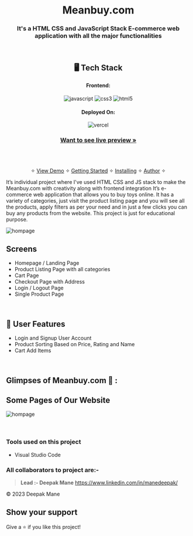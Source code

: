 
<h1 align="center">Meanbuy.com</h1>

<h3 align="center">It's a HTML CSS and JavaScript Stack E-commerce web application with all the major functionalities</h3>

<br />


<h2 align="center">🖥️ Tech Stack</h2>


<h4 align="center">Frontend:</h4>

<p align="center">
  <img src="https://img.shields.io/badge/JavaScript-323330?style=for-the-badge&logo=javascript&logoColor=F7DF1E" alt="javascript" />
  <img src="https://img.shields.io/badge/CSS3-1572B6?style=for-the-badge&logo=css3&logoColor=white" alt="css3" />
  <img src="https://img.shields.io/badge/HTML5-E34F26?style=for-the-badge&logo=html5&logoColor=white" alt="html5" />
</p>


<h4 align="center">Deployed On:</h4>

<p align="center" backgroundColor="white">
  <img  backgroundColor="white" src="https://image.pitchbook.com/hG77CP8UhJjUMH6f59hnUSo3p2V1608196200048_200x200" alt="vercel" />
</p>



<h3 align="center"><a href="https://clone-meanbuy-com.vercel.app/"><strong>Want to see live preview »</strong></a></h3>


<br />

<p align="center">
  <br />&#10023;
  <a href="#Demo">View Demo</a> &#10023;
  <a href="#Getting-Started">Getting Started</a> &#10023; 
  <a href="#Install">Installing</a> &#10023;
  <a href="#Contact">Author</a> &#10023;
</p>

It’s individual project where I've used HTML CSS and JS stack to make the Meanbuy.com with creativity along with frontend integration
It’s e-commerce web application that allows you to buy toys online. It has a variety of categories, just visit the product listing page and you will see all the products, apply filters as per your need and in just a few clicks you can buy any products from the website. This project is just for educational purpose.


<img src="https://thedpmane.github.io/static/media/meanbuy.07232491d3ba812b2d0b.png" alt='hompage'/>


<br />

## Screens 
- Homepage / Landing Page
- Product Listing Page with all categories
- Cart Page
- Checkout Page with Address 
- Login / Logout Page
- Single Product Page



<br />


 
## 🚀 User Features
- Login and Signup User Account
- Product Sorting Based on Price, Rating and Name
- Cart Add Items  

<br />

## Glimpses of Meanbuy.com 🙈 :
## Some Pages of Our Website 
<img src="https://thedpmane.github.io/static/media/meanbuy.07232491d3ba812b2d0b.png" alt='hompage'/>
<br/><br/>





<br />


### Tools used on this project

- Visual Studio Code

### All collaborators to project are:-

>**Lead :- Deepak Mane** <https://www.linkedin.com/in/manedeepak/>


© 2023 Deepak Mane



## Show your support

Give a ⭐️ if you like this project!


